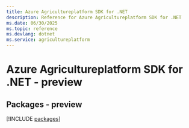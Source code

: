 ```yaml
---
title: Azure Agricultureplatform SDK for .NET
description: Reference for Azure Agricultureplatform SDK for .NET
ms.date: 06/30/2025
ms.topic: reference
ms.devlang: dotnet
ms.service: agricultureplatform
---
```

# Azure Agricultureplatform SDK for .NET - preview
## Packages - preview
[!INCLUDE [packages](agricultureplatform-index.md)]